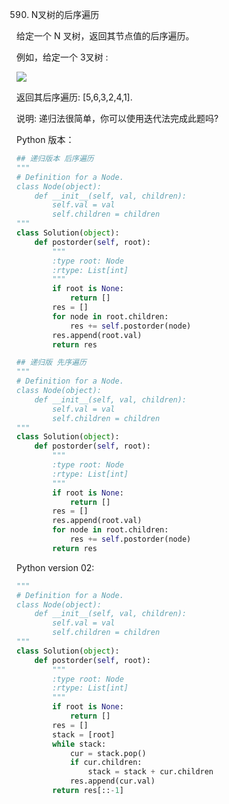 590. N叉树的后序遍历

给定一个 N 叉树，返回其节点值的后序遍历。

例如，给定一个 3叉树 :

<img src="https://assets.leetcode-cn.com/aliyun-lc-upload/uploads/2018/10/12/narytreeexample.png">

返回其后序遍历: [5,6,3,2,4,1].

 

说明: 递归法很简单，你可以使用迭代法完成此题吗?

Python 版本：

```python
## 递归版本 后序遍历
"""
# Definition for a Node.
class Node(object):
    def __init__(self, val, children):
        self.val = val
        self.children = children
"""
class Solution(object):
    def postorder(self, root):
        """
        :type root: Node
        :rtype: List[int]
        """
        if root is None:
            return []
        res = []
        for node in root.children:
            res += self.postorder(node)
        res.append(root.val)
        return res
```

```python
## 递归版 先序遍历
"""
# Definition for a Node.
class Node(object):
    def __init__(self, val, children):
        self.val = val
        self.children = children
"""
class Solution(object):
    def postorder(self, root):
        """
        :type root: Node
        :rtype: List[int]
        """
        if root is None:
            return []
        res = []
        res.append(root.val)
        for node in root.children:
            res += self.postorder(node)
        return res
```

Python version 02:

```python
"""
# Definition for a Node.
class Node(object):
    def __init__(self, val, children):
        self.val = val
        self.children = children
"""
class Solution(object):
    def postorder(self, root):
        """
        :type root: Node
        :rtype: List[int]
        """
        if root is None:
            return []
        res = []
        stack = [root]
        while stack:
            cur = stack.pop()
            if cur.children:
                stack = stack + cur.children
            res.append(cur.val)
        return res[::-1]
```